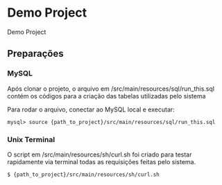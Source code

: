# Demo Project

Demo Project

## Preparações

### MySQL

Após clonar o projeto, o arquivo em /src/main/resources/sql/run_this.sql contém os códigos para a criação das tabelas utilizadas pelo sistema

Para rodar o arquivo, conectar ao MySQL local e executar:

```
mysql> source {path_to_project}/src/main/resources/sql/run_this.sql
```

### Unix Terminal

O script em /src/main/resources/sh/curl.sh foi criado para testar rapidamente via terminal todas as requisições feitas pelo sistema.

```
$ {path_to_project}/src/main/resources/sh/curl.sh
```